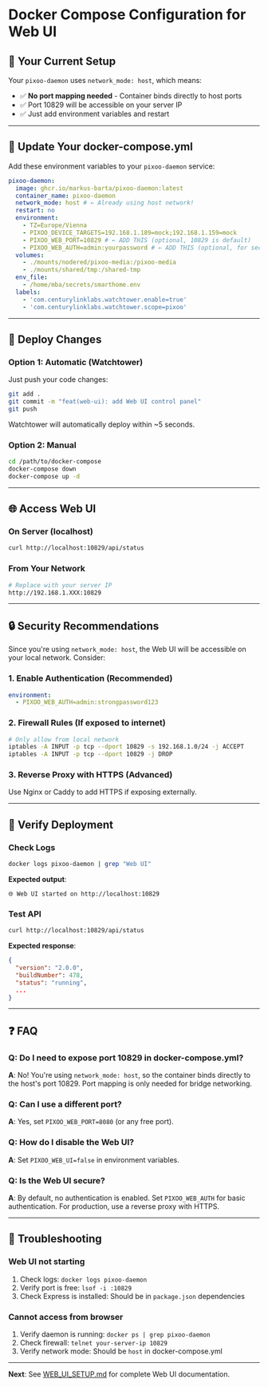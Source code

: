 # Docker Compose Configuration for Web UI

## 🎯 Your Current Setup

Your `pixoo-daemon` uses `network_mode: host`, which means:

- ✅ **No port mapping needed** - Container binds directly to host ports
- ✅ Port 10829 will be accessible on your server IP
- ✅ Just add environment variables and restart

---

## 📝 Update Your docker-compose.yml

Add these environment variables to your `pixoo-daemon` service:

```yaml
pixoo-daemon:
  image: ghcr.io/markus-barta/pixoo-daemon:latest
  container_name: pixoo-daemon
  network_mode: host # ← Already using host network!
  restart: no
  environment:
    - TZ=Europe/Vienna
    - PIXOO_DEVICE_TARGETS=192.168.1.189=mock;192.168.1.159=mock
    - PIXOO_WEB_PORT=10829 # ← ADD THIS (optional, 10829 is default)
    - PIXOO_WEB_AUTH=admin:yourpassword # ← ADD THIS (optional, for security)
  volumes:
    - ./mounts/nodered/pixoo-media:/pixoo-media
    - ./mounts/shared/tmp:/shared-tmp
  env_file:
    - /home/mba/secrets/smarthome.env
  labels:
    - 'com.centurylinklabs.watchtower.enable=true'
    - 'com.centurylinklabs.watchtower.scope=pixoo'
```

---

## 🔄 Deploy Changes

### **Option 1: Automatic (Watchtower)**

Just push your code changes:

```bash
git add .
git commit -m "feat(web-ui): add Web UI control panel"
git push
```

Watchtower will automatically deploy within ~5 seconds.

### **Option 2: Manual**

```bash
cd /path/to/docker-compose
docker-compose down
docker-compose up -d
```

---

## 🌐 Access Web UI

### **On Server (localhost)**

```bash
curl http://localhost:10829/api/status
```

### **From Your Network**

```bash
# Replace with your server IP
http://192.168.1.XXX:10829
```

---

## 🔒 Security Recommendations

Since you're using `network_mode: host`, the Web UI will be accessible on your
local network. Consider:

### **1. Enable Authentication** (Recommended)

```yaml
environment:
  - PIXOO_WEB_AUTH=admin:strongpassword123
```

### **2. Firewall Rules** (If exposed to internet)

```bash
# Only allow from local network
iptables -A INPUT -p tcp --dport 10829 -s 192.168.1.0/24 -j ACCEPT
iptables -A INPUT -p tcp --dport 10829 -j DROP
```

### **3. Reverse Proxy with HTTPS** (Advanced)

Use Nginx or Caddy to add HTTPS if exposing externally.

---

## 🧪 Verify Deployment

### **Check Logs**

```bash
docker logs pixoo-daemon | grep "Web UI"
```

**Expected output**:

```text
🌐 Web UI started on http://localhost:10829
```

### **Test API**

```bash
curl http://localhost:10829/api/status
```

**Expected response**:

```json
{
  "version": "2.0.0",
  "buildNumber": 478,
  "status": "running",
  ...
}
```

---

## ❓ FAQ

### **Q: Do I need to expose port 10829 in docker-compose.yml?**

**A**: No! You're using `network_mode: host`, so the container binds directly
to the host's port 10829. Port mapping is only needed for bridge networking.

### **Q: Can I use a different port?**

**A**: Yes, set `PIXOO_WEB_PORT=8080` (or any free port).

### **Q: How do I disable the Web UI?**

**A**: Set `PIXOO_WEB_UI=false` in environment variables.

### **Q: Is the Web UI secure?**

**A**: By default, no authentication is enabled. Set `PIXOO_WEB_AUTH` for basic
authentication. For production, use a reverse proxy with HTTPS.

---

## 🚨 Troubleshooting

### **Web UI not starting**

1. Check logs: `docker logs pixoo-daemon`
2. Verify port is free: `lsof -i :10829`
3. Check Express is installed: Should be in `package.json` dependencies

### **Cannot access from browser**

1. Verify daemon is running: `docker ps | grep pixoo-daemon`
2. Check firewall: `telnet your-server-ip 10829`
3. Verify network mode: Should be `host` in docker-compose.yml

---

**Next**: See [WEB_UI_SETUP.md](./WEB_UI_SETUP.md) for complete Web UI documentation.
